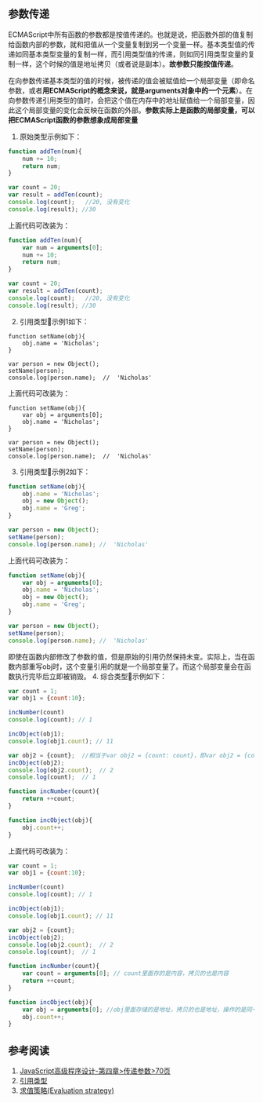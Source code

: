 ## 参数传递
ECMAScript中所有函数的参数都是按值传递的。也就是说，把函数外部的值复制给函数内部的参数，就和把值从一个变量复制到另一个变量一样。基本类型值的传递如同基本类型变量的复制一样，而引用类型值的传递，则如同引用类型变量的复制一样，这个时候的值是地址拷贝（或者说是副本）。**故参数只能按值传递**。

在向参数传递基本类型的值的时候，被传递的值会被赋值给一个局部变量（即命名参数，或者**用ECMAScript的概念来说，就是arguments对象中的一个元素**）。在向参数传递引用类型的值时，会把这个值在内存中的地址赋值给一个局部变量，因此这个局部变量的变化会反映在函数的外部。**参数实际上是函数的局部变量，可以把ECMAScript函数的参数想象成局部变量**

1. 原始类型示例如下：
```js
function addTen(num){
    num += 10;
    return num;
}

var count = 20;
var result = addTen(count);
console.log(count);   //20, 没有变化
console.log(result); //30
```
上面代码可改装为：
```js
function addTen(num){
    var num = arguments[0];
    num += 10;
    return num;
}

var count = 20;
var result = addTen(count);
console.log(count);   //20, 没有变化
console.log(result); //30
```

2. 引用类型示例1如下：
```JS
function setName(obj){
    obj.name = 'Nicholas';
}

var person = new Object();
setName(person);
console.log(person.name);  //  'Nicholas'
```
上面代码可改装为：
```JS
function setName(obj){
    var obj = arguments[0];
    obj.name = 'Nicholas';
}

var person = new Object();
setName(person);
console.log(person.name);  //  'Nicholas'
```
3. 引用类型示例2如下：
```js
function setName(obj){
    obj.name = 'Nicholas';
    obj = new Object();
    obj.name = 'Greg';
}

var person = new Object();
setName(person);
console.log(person.name); //  'Nicholas'
```
上面代码可改装为：
```js
function setName(obj){
    var obj = arguments[0];
    obj.name = 'Nicholas';
    obj = new Object();
    obj.name = 'Greg';
}

var person = new Object();
setName(person);
console.log(person.name); //  'Nicholas'
```
即使在函数内部修改了参数的值，但是原始的引用仍然保持未变。实际上，当在函数内部重写obj时，这个变量引用的就是一个局部变量了。而这个局部变量会在函数执行完毕后立即被销毁。
4. 综合类型示例如下：
```js
var count = 1;
var obj1 = {count:10};

incNumber(count)
console.log(count); // 1

incObject(obj1);
console.log(obj1.count); // 11

var obj2 = {count};  //相当于var obj2 = {count: count}，即var obj2 = {count: 1}
incObject(obj2);
console.log(obj2.count);  // 2
console.log(count);  // 1

function incNumber(count){
    return ++count;
}

function incObject(obj){
    obj.count++;
}
```

上面代码可改装为：
```js
var count = 1;
var obj1 = {count:10};

incNumber(count)
console.log(count); // 1

incObject(obj1);
console.log(obj1.count); // 11

var obj2 = {count};  
incObject(obj2);
console.log(obj2.count);  // 2
console.log(count);  // 1

function incNumber(count){
    var count = arguments[0]; // count里面存的是内容，拷贝的也是内容
    return ++count;
}

function incObject(obj){
    var obj = arguments[0]; //obj里面存储的是地址，拷贝的也是地址，操作的是同一地址指向的那片区域
    obj.count++;
}
```


## 参考阅读
1. [JavaScript高级程序设计-第四章>传递参数>70页]()
2. [引用类型
](https://xiedaimala.com/courses/b8b4c00c-6798-4caf-8bfe-ba9fbb4c6d3d/tasks/b5f1b753-cfe0-4a1b-b57a-4c60414bf2f0)
3. [求值策略(Evaluation strategy)](http://www.cnblogs.com/TomXu/archive/2012/02/08/2341439.html)
